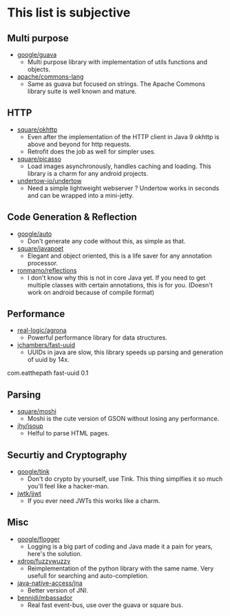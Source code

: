 # This list is subjective

## Multi purpose

* [google/guava](https://github.com/google/guava)
  * Multi purpose library with implementation of utils functions and objects.
* [apache/commons-lang](https://github.com/apache/commons-lang)
  * Same as guava but focused on strings. The Apache Commons library suite is well known and mature.

## HTTP

* [square/okhttp](https://github.com/square/okhttp)
  * Even after the implementation of the HTTP client in Java 9 okhttp is above and beyond for http requests.
  * Retrofit does the job as well for simpler uses. 
* [square/picasso](https://github.com/square/picasso)
  * Load images asynchronously, handles caching and loading. This library is a charm for any android projects.
* [undertow-io/undertow](https://github.com/undertow-io/undertow)
  * Need a simple lightweight webserver ? Undertow works in seconds and can be wrapped into a mini-jetty.

## Code Generation & Reflection

* [google/auto](https://github.com/google/auto)
  * Don't generate any code without this, as simple as that.
* [square/javapoet](https://github.com/square/javapoet)
  * Elegant and object oriented, this is a life saver for any annotation processor.
* [ronmamo/reflections](https://github.com/ronmamo/reflections)
  * I don't know why this is not in core Java yet. If you need to get multiple classes with certain annotations, this is for you. (Doesn't work on android because of compile format)
  
## Performance
* [real-logic/agrona](https://github.com/real-logic/agrona)
  * Powerful performance library for data structures.
* [jchambers/fast-uuid](https://github.com/jchambers/fast-uuid)
  * UUIDs in java are slow, this library speeds up parsing and generation of uuid by 14x.
  
<dependency>
    <groupId>com.eatthepath</groupId>
    <artifactId>fast-uuid</artifactId>
    <version>0.1</version>
</dependency>

## Parsing
* [square/moshi](https://github.com/square/moshi)
  * Moshi is the cute version of GSON without losing any performance.
* [jhy/jsoup](https://github.com/jhy/jsoup)
  * Helful to parse HTML pages.
  
## Securtiy and Cryptography
* [google/tink](https://github.com/google/tink)
  * Don't do crypto by yourself, use Tink. This thing simplfies it so much you'll feel like a hacker-man.
* [jwtk/jjwt](https://github.com/jwtk/jjwt)
  * If you ever need JWTs this works like a charm.
  
## Misc
* [google/flogger](https://github.com/google/flogger)
  * Logging is a big part of coding and Java made it a pain for years, here's the solution.
* [xdrop/fuzzywuzzy](https://github.com/xdrop/fuzzywuzzy)
  * Reimplementation of the python library with the same name. Very usefull for searching and auto-completion.
* [java-native-access/jna](https://github.com/java-native-access/jna)
  * Better version of JNI.
* [bennidi/mbassador](https://github.com/bennidi/mbassador)
  * Real fast event-bus, use over the guava or square bus.
